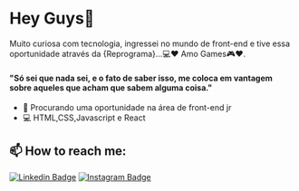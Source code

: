 # Hey Guys👋



Muito curiosa com tecnologia, ingressei no mundo de front-end e tive essa oportunidade através da {Reprograma}...💻❤
Amo Games🎮❤.

#### "Só sei que nada sei, e o fato de saber isso, me coloca em vantagem sobre aqueles que acham que sabem alguma coisa."

- 🌱 Procurando uma oportunidade na área de front-end jr
- 💻 HTML,CSS,Javascript e React

## 📫 How to reach me:
 [![Linkedin Badge](https://img.shields.io/badge/-LinkedIn-blue?style=flat-square&logo=Linkedin&logoColor=white&link=https://www.linkedin.com/in/millena-gomes/)](https://www.linkedin.com/in/millena-gomes/)
 [![Instagram Badge](https://img.shields.io/badge/-Instagram-violet?style=flat-square&logo=Instagram&logoColor=white&link=https://www.instagram.com/millena_gomes/)](https://www.instagram.com/millena_gomes/)


